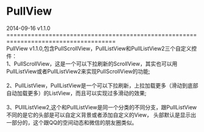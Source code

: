 PullView
========
<p/>
2014-09-16 v1.1.0<br/>
=====================================================================================<br/>
PullView v1.1.0,包含PullScrollView，PullListView和PullListView2三个自定义控件：<br/>
1、PullScrollView，这是一个可以下拉刷新的ScrollView，其实也可以用PullListView或者PullListView2来实现PullScrollView的功能;<br/><br/>
2、PullListView，PullListView是一个可以下拉刷新，上拉加载更多（滑动到底部自动加载更多）的ListView，而且可以实现过多滑动的效果;<br/><br/>
3、PUllListView2,这个和PullListView是同一个分类的不同分支，跟PullListView不同的是它的头部是可以自定义背景或者添加自定义的View，
   头部默认是显示出一部分的，这个跟QQ的空间动态和微信的朋友圈类似。<br/>
